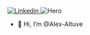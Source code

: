 <a href="https://www.linkedin.com/in/tu-perfil](https://www.linkedin.com/in/alex-altuve-delgado-b1a212288/" target="_blank">
    <img src="https://camo.githubusercontent.com/b0ad087e4c4b7f3b3326219662aacea3678ef0fff4a217929579e26933de33e4/68747470733a2f2f696d672e736869656c64732e696f2f62616467652f2d4c696e6b6564496e2d626c75653f7374796c653d666c6174266c6f676f3d4c696e6b6564696e266c6f676f436f6c6f723d7768697465" alt="Linkedin" data-canonical-src="https://img.shields.io/badge/-LinkedIn-blue?style=flat&amp;logo=Linkedin&amp;logoColor=white" style="max-width: 100%;">
</a>
<img src="https://wallpapers.com/images/hd/coder-and-caffeine-a2o00zzemelbatib.jpg" alt="Hero" data-canonical-src="https://imgur.com/I9Khvpw.png" style="max-width: 100%;" />

- 👋 Hi, I’m @Alex-Altuve

